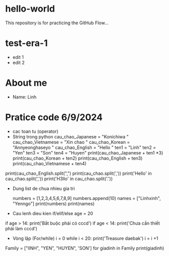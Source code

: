 # hello-world
This repository is for practicing the GitHub Flow...

# test-era-1
- edit 1
- edit 2

# About me
- Name: Linh

# Pratice code 6/9/2024

- cac toan tu (operator)
- String trong python
cau_chao_Japanese = "Konichiwa "
cau_chao_Vietnamese = "Xin chao "
cau_chao_Korean = "Annyeonghaseyo "
cau_chao_English = "Hello "
ten1 = "Linh"
ten2 = "Yen"
ten3 = "Son"
ten4 = "Huyen"
print(cau_chao_Japanese + ten1 *3)
print(cau_chao_Korean + ten2)
print(cau_chao_English + ten3)
print(cau_chao_Vietnamese + ten4)


print(cau_chao_English.split(",")
print(cau_chao.split(','))
print('Hello' in cau_chao.split(','))
print('H3llo' in cau_chao.split('.'))

- Dung list de chua nhieu gia tri

  numbers = [1,2,3,4,5,6,7,8,9]
  numbers.append(10)
  names = ["Linhxinh", "Yenngo"]
  print(numbers)
  print(names)

 - Cau lenh dieu kien if/elif/else
age = 20

if age > 14:
 print('Bắt buộc phải có cccd')
if age < 14:
 print('Chưa cần thiết phải làm cccd')

 - Vòng lặp (For/while)
i = 0
while i < 20:
 print('Treasure daebak')
 i = i +1


Family = ["lINH", "YEN", "HUYEN", 'SON']
for giadinh in Family
print(giadinh)
